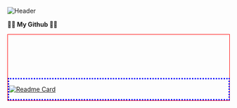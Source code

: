 
![Header](https://capsule-render.vercel.app/api?type=venom&height=150&color=0:4374D9,100:8041D9&text=Welcom%20Github&section=header&reversal=false&textBg=false&fontColor=FFFFFF&fontSize=58&fontAlignY=50&fontAlign=50&rotate=1&stroke=000000&strokeWidth=2&descAlign=48&descAlignY=65&descSize=18)


**🧑‍💻 My Github 🧑‍💻**
<div style="width: 100%; border: 1px solid red; height: 150px; position: relative;">
<div style="width: 99%; border: 3px dotted blue; position: absolute; bottom: 0px;">
  
[![Readme Card](https://github-readme-stats.vercel.app/api/pin/?username=anuraghazra&repo=github-readme-stats)](https://github.com/anuraghazra/github-readme-stats)
